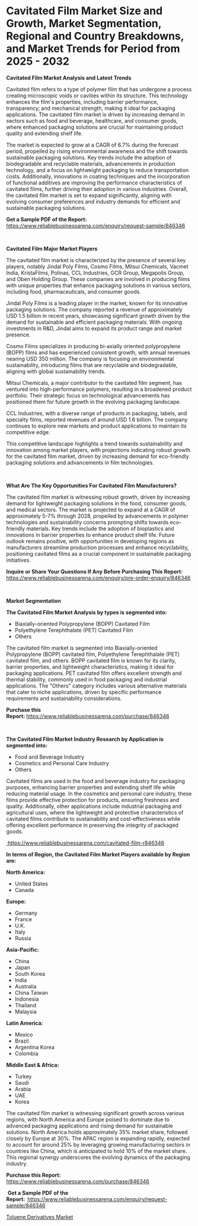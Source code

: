 <p><h1>Cavitated Film Market Size and Growth, Market Segmentation, Regional and Country Breakdowns, and Market Trends for Period from 2025 -  2032</h1></p><p><strong>Cavitated Film Market Analysis and Latest Trends</strong></p>
<p><p>Cavitated film refers to a type of polymer film that has undergone a process creating microscopic voids or cavities within its structure. This technology enhances the film's properties, including barrier performance, transparency, and mechanical strength, making it ideal for packaging applications. The cavitated film market is driven by increasing demand in sectors such as food and beverage, healthcare, and consumer goods, where enhanced packaging solutions are crucial for maintaining product quality and extending shelf life.</p><p>The market is expected to grow at a CAGR of 6.7% during the forecast period, propelled by rising environmental awareness and the shift towards sustainable packaging solutions. Key trends include the adoption of biodegradable and recyclable materials, advancements in production technology, and a focus on lightweight packaging to reduce transportation costs. Additionally, innovations in coating techniques and the incorporation of functional additives are improving the performance characteristics of cavitated films, further driving their adoption in various industries. Overall, the cavitated film market is set to expand significantly, aligning with evolving consumer preferences and industry demands for efficient and sustainable packaging solutions.</p></p>
<p><strong>Get a Sample PDF of the Report:&nbsp;</strong> <a href="https://www.reliablebusinessarena.com/enquiry/request-sample/846346?utm_campaign=2868&utm_medium=2&utm_source=Github&utm_content=ia&utm_term=01042025&utm_id=cavitated-film">https://www.reliablebusinessarena.com/enquiry/request-sample/846346</a></p>
<p>&nbsp;</p>
<p><strong>Cavitated Film Major Market Players</strong></p>
<p><p>The cavitated film market is characterized by the presence of several key players, notably Jindal Poly Films, Cosmo Films, Mitsui Chemicals, Vacmet India, KristaFilms, Polinas, CCL Industries, GCR Group, Megapolis Group, and Oben Holding Group. These companies are involved in producing films with unique properties that enhance packaging solutions in various sectors, including food, pharmaceuticals, and consumer goods.</p><p>Jindal Poly Films is a leading player in the market, known for its innovative packaging solutions. The company reported a revenue of approximately USD 1.5 billion in recent years, showcasing significant growth driven by the demand for sustainable and efficient packaging materials. With ongoing investments in R&D, Jindal aims to expand its product range and market presence.</p><p>Cosmo Films specializes in producing bi-axially oriented polypropylene (BOPP) films and has experienced consistent growth, with annual revenues nearing USD 350 million. The company is focusing on environmental sustainability, introducing films that are recyclable and biodegradable, aligning with global sustainability trends.</p><p>Mitsui Chemicals, a major contributor to the cavitated film segment, has ventured into high-performance polymers, resulting in a broadened product portfolio. Their strategic focus on technological advancements has positioned them for future growth in the evolving packaging landscape.</p><p>CCL Industries, with a diverse range of products in packaging, labels, and specialty films, reported revenues of around USD 1.6 billion. The company continues to explore new markets and product applications to maintain its competitive edge.</p><p>This competitive landscape highlights a trend towards sustainability and innovation among market players, with projections indicating robust growth for the cavitated film market, driven by increasing demand for eco-friendly packaging solutions and advancements in film technologies.</p></p>
<p>&nbsp;</p>
<p><strong>What Are The Key Opportunities For Cavitated Film Manufacturers?</strong></p>
<p><p>The cavitated film market is witnessing robust growth, driven by increasing demand for lightweight packaging solutions in the food, consumer goods, and medical sectors. The market is projected to expand at a CAGR of approximately 5-7% through 2028, propelled by advancements in polymer technologies and sustainability concerns prompting shifts towards eco-friendly materials. Key trends include the adoption of bioplastics and innovations in barrier properties to enhance product shelf life. Future outlook remains positive, with opportunities in developing regions as manufacturers streamline production processes and enhance recyclability, positioning cavitated films as a crucial component in sustainable packaging initiatives.</p></p>
<p><strong>Inquire or Share Your Questions If Any Before Purchasing This Report:</strong> <a href="https://www.reliablebusinessarena.com/enquiry/pre-order-enquiry/846346?utm_campaign=2868&utm_medium=2&utm_source=Github&utm_content=ia&utm_term=01042025&utm_id=cavitated-film">https://www.reliablebusinessarena.com/enquiry/pre-order-enquiry/846346</a></p>
<p>&nbsp;</p>
<p><strong>Market Segmentation</strong></p>
<p><strong>The Cavitated Film Market Analysis by types is segmented into:</strong></p>
<p><ul><li>Biaxially-oriented Polypropylene (BOPP) Cavitated Film</li><li>Polyethylene Terephthalate (PET) Cavitated Film</li><li>Others</li></ul></p>
<p><p>The cavitated film market is segmented into Biaxially-oriented Polypropylene (BOPP) cavitated film, Polyethylene Terephthalate (PET) cavitated film, and others. BOPP cavitated film is known for its clarity, barrier properties, and lightweight characteristics, making it ideal for packaging applications. PET cavitated film offers excellent strength and thermal stability, commonly used in food packaging and industrial applications. The "Others" category includes various alternative materials that cater to niche applications, driven by specific performance requirements and sustainability considerations.</p></p>
<p><strong>Purchase this Report:&nbsp;</strong><a href="https://www.reliablebusinessarena.com/purchase/846346?utm_campaign=2868&utm_medium=2&utm_source=Github&utm_content=ia&utm_term=01042025&utm_id=cavitated-film">https://www.reliablebusinessarena.com/purchase/846346</a></p>
<p>&nbsp;</p>
<p><strong>The Cavitated Film Market Industry Research by Application is segmented into:</strong></p>
<p><ul><li>Food and Beverage Industry</li><li>Cosmetics and Personal Care Industry</li><li>Others</li></ul></p>
<p><p>Cavitated films are used in the food and beverage industry for packaging purposes, enhancing barrier properties and extending shelf life while reducing material usage. In the cosmetics and personal care industry, these films provide effective protection for products, ensuring freshness and quality. Additionally, other applications include industrial packaging and agricultural uses, where the lightweight and protective characteristics of cavitated films contribute to sustainability and cost-effectiveness while offering excellent performance in preserving the integrity of packaged goods.</p></p>
<p><a href="https://www.reliablebusinessarena.com/cavitated-film-r846346?utm_campaign=2868&utm_medium=2&utm_source=Github&utm_content=ia&utm_term=01042025&utm_id=cavitated-film">&nbsp;https://www.reliablebusinessarena.com/cavitated-film-r846346</a></p>
<p><strong>In terms of Region, the Cavitated Film Market Players available by Region are:</strong></p>
<p>
    <p> <strong> North America: </strong>
        <ul>
            <li>United States</li>
            <li>Canada</li>
        </ul>
        </p> 
    <p> <strong> Europe: </strong>
        <ul>
            <li>Germany</li>
            <li>France</li>
            <li>U.K.</li>
            <li>Italy</li>
            <li>Russia</li>
        </ul>
        </p> 
    <p> <strong> Asia-Pacific: </strong>
        <ul>
            <li>China</li>
            <li>Japan</li>
            <li>South Korea</li>
            <li>India</li>
            <li>Australia</li>
            <li>China Taiwan</li>
            <li>Indonesia</li>
            <li>Thailand</li>
            <li>Malaysia</li>
        </ul>
        </p> 
    <p> <strong> Latin America: </strong>
        <ul>
            <li>Mexico</li>
            <li>Brazil</li>
            <li>Argentina Korea</li>
            <li>Colombia</li>
        </ul>
        </p> 
    <p> <strong> Middle East & Africa: </strong>
        <ul>
            <li>Turkey</li>
            <li>Saudi</li>
            <li>Arabia</li>
            <li>UAE</li>
            <li>Korea</li>
        </ul>
    </p>
    </p>
<p><p>The cavitated film market is witnessing significant growth across various regions, with North America and Europe poised to dominate due to advanced packaging applications and rising demand for sustainable solutions. North America holds approximately 35% market share, followed closely by Europe at 30%. The APAC region is expanding rapidly, expected to account for around 25% by leveraging growing manufacturing sectors in countries like China, which is anticipated to hold 10% of the market share. This regional synergy underscores the evolving dynamics of the packaging industry.</p></p>
<p><strong>Purchase this Report: </strong><a href="https://www.reliablebusinessarena.com/purchase/846346?utm_campaign=2868&utm_medium=2&utm_source=Github&utm_content=ia&utm_term=01042025&utm_id=cavitated-film">https://www.reliablebusinessarena.com/purchase/846346</a></p>
<p>&nbsp;<strong>Get a Sample PDF of the Report:&nbsp;&nbsp;</strong><a href="https://www.reliablebusinessarena.com/enquiry/request-sample/846346?utm_campaign=2868&utm_medium=2&utm_source=Github&utm_content=ia&utm_term=01042025&utm_id=cavitated-film">https://www.reliablebusinessarena.com/enquiry/request-sample/846346</a></p>
<p><strong></strong></p>
<p><p><a href="https://github.com/lehumiston1971679/Market-Research-Report-List-1/blob/main/toluene-derivatives-market.md?utm_campaign=2868&utm_medium=2&utm_source=Github&utm_content=ia&utm_term=01042025&utm_id=cavitated-film">Toluene Derivatives Market</a></p></p>